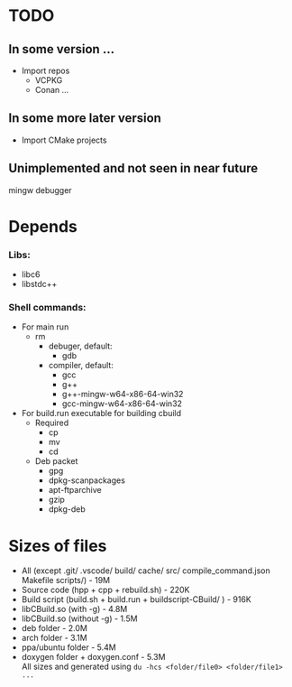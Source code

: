 # TODO
## In some version ...
 * Import repos
    * VCPKG
    * Conan
	...
## In some more later version
 * Import CMake projects

## Unimplemented and not seen in near future
mingw debugger

# Depends
### Libs:
 * libc6
 * libstdc++
### Shell commands:
 * For main run
    * rm
        * debuger, default:
            * gdb
        * compiler, default:
            * gcc
            * g++
            * g++-mingw-w64-x86-64-win32
            * gcc-mingw-w64-x86-64-win32
 * For build.run executable for building cbuild
    * Required
        * cp
        * mv
        * cd
    * Deb packet
        * gpg
        * dpkg-scanpackages
        * apt-ftparchive
        * gzip
        * dpkg-deb
# Sizes of files
 * All (except .git/ .vscode/ build/ cache/ src/ compile_command.json Makefile scripts/) - 19M
 * Source code (hpp + cpp + rebuild.sh) - 220K
 * Build script (build.sh + build.run + buildscript-CBuild/ ) - 916K
 * libCBuild.so (with -g) - 4.8M
 * libCBuild.so (without -g) - 1.5M
 * deb folder - 2.0M
 * arch folder - 3.1M
 * ppa/ubuntu folder - 5.4M
 * doxygen folder + doxygen.conf - 5.3M   
All sizes and generated using `du -hcs <folder/file0> <folder/file1> ...`


